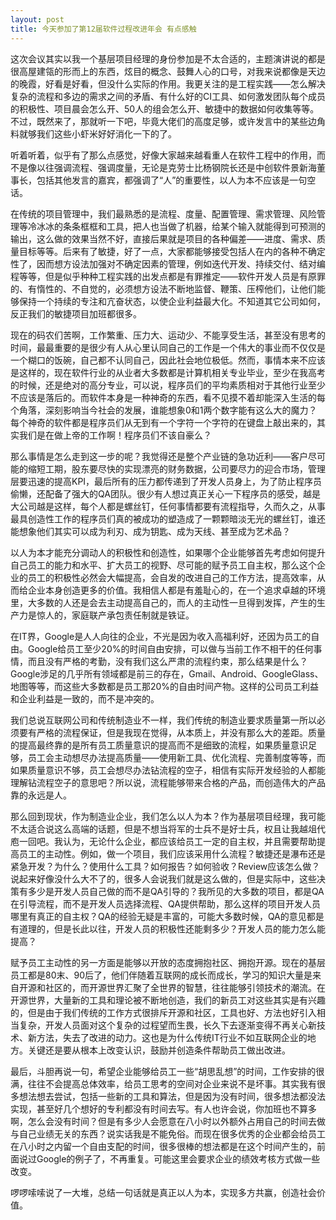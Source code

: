```yaml
---
layout: post
title: 今天参加了第12届软件过程改进年会 有点感触
---
```


这次会议其实以我一个基层项目经理的身份参加是不太合适的，主题演讲说的都是很高屋建瓴的形而上的东西，炫目的概念、鼓舞人心的口号，对我来说都像是天边的晚霞，好看是好看，但没什么实际的作用。我更关注的是工程实践——怎么解决复杂的流程和多边的需求之间的矛盾、有什么好的CI工具、如何激发团队每个成员的积极性、项目晨会怎么开、50人的组会怎么开、敏捷中的数据如何收集等等。不过，既然来了，那就听一下吧，毕竟大佬们的高度足够，或许发言中的某些边角料就够我们这些小虾米好好消化一下的了。

听着听着，似乎有了那么点感觉，好像大家越来越看重人在软件工程中的作用，而不是像以往强调流程、强调度量，无论是克劳士比杨钢院长还是中创软件景新海董事长，包括其他发言的嘉宾，都强调了“人”的重要性，以人为本不应该是一句空话。

在传统的项目管理中，我们最熟悉的是流程、度量、配置管理、需求管理、风险管理等冷冰冰的条条框框和工具，把人也当做了机器，给某个输入就能得到可预测的输出，这么做的效果当然不好，直接后果就是项目的各种偏差——进度、需求、质量目标等等。后来有了敏捷，好了一点，大家都能够接受包括人在内的各种不确定性了，因而想方设法加强对不确定因素的管理，例如迭代开发、持续交付、结对编程等等，但是似乎种种工程实践的出发点都是有罪推定——软件开发人员是有原罪的、有惰性的、不自觉的，必须想方设法不断地监督、鞭策、压榨他们，让他们能够保持一个持续的专注和亢奋状态，以使企业利益最大化。不知道其它公司如何，反正我们的敏捷项目加班都很多。

现在的码农们苦啊，工作繁重、压力大、运动少、不能享受生活，甚至没有思考的时间，最最重要的是很少有人从心里认同自己的工作是一个伟大的事业而不仅仅是一个糊口的饭碗，自己都不认同自己，因此社会地位极低。然而，事情本来不应该是这样的，现在软件行业的从业者大多数都是计算机相关专业毕业，至少在我高考的时候，还是绝对的高分专业，可以说，程序员们的平均素质相对于其他行业至少不应该是落后的。而软件本身是一种神奇的东西，看不见摸不着却能深入生活的每个角落，深刻影响当今社会的发展，谁能想象0和1两个数字能有这么大的魔力？每个神奇的软件都是程序员们从无到有一个字符一个字符的在键盘上敲出来的，其实我们是在做上帝的工作啊！程序员们不该自豪么？

那么事情是怎么走到这一步的呢？我觉得还是整个产业链的急功近利——客户尽可能的缩短工期，股东要尽快的实现漂亮的财务数据，公司要尽力的迎合市场，管理层要迅速的提高KPI，最后所有的压力都传递到了开发人员身上，为了防止程序员偷懒，还配备了强大的QA团队。很少有人想过真正关心一下程序员的感受，越是大公司越是这样，每个人都是螺丝钉，任何事情都要有流程指导，久而久之，从事最具创造性工作的程序员们真的被成功的塑造成了一颗颗暗淡无光的螺丝钉，谁还能想象他们其实可以成为利刃、成为钥匙、成为天线、甚至成为艺术品？

以人为本才能充分调动人的积极性和创造性，如果哪个企业能够首先考虑如何提升自己员工的能力和水平、扩大员工的视野、尽可能的赋予员工自主权，那么这个企业的员工的积极性必然会大幅提高，会自发的改进自己的工作方法，提高效率，从而给企业本身创造更多的价值。我相信人都是有羞耻心的，在一个追求卓越的环境里，大多数的人还是会去主动提高自己的，而人的主动性一旦得到发挥，产生的生产力是惊人的，家庭联产承包责任制就是铁证。

在IT界，Google是人人向往的企业，不光是因为收入高福利好，还因为员工的自由。Google给员工至少20%的时间自由安排，可以做与当前工作不相干的任何事情，而且没有严格的考勤，没有我们这么严肃的流程约束，那么结果是什么？Google涉足的几乎所有领域都是前三的存在，Gmail、Android、GoogleGlass、地图等等，而这些大多数都是员工那20%的自由时间产物。这样的公司员工利益和企业利益是一致的，而不是冲突的。

我们总说互联网公司和传统制造业不一样，我们传统的制造业要求质量第一所以必须要有严格的流程保证，但是我现在觉得，从本质上，并没有那么大的差距。质量的提高最终靠的是所有员工质量意识的提高而不是细致的流程，如果质量意识足够，员工会主动想尽办法提高质量——使用新工具、优化流程、完善制度等等，而如果质量意识不够，员工会想尽办法钻流程的空子，相信有实际开发经验的人都能理解钻流程空子的意思吧？所以说，流程能够带来合格的产品，而创造伟大的产品靠的永远是人。

那么回到现状，作为制造业企业，我们怎么以人为本？作为基层项目经理，我可能不太适合说这么高端的话题，但是不想当将军的士兵不是好士兵，权且让我越俎代庖一回吧。我认为，无论什么企业，都应该给员工一定的自主权，并且需要帮助提高员工的主动性。例如，做一个项目，我们应该采用什么流程？敏捷还是瀑布还是紧急开发？为什么？使用什么工具？如何报告？如何验收？Review应该怎么做？说起来好像没什么大不了的，很多人会说我们就是这么做的，但是实际中，这些决策有多少是开发人员自己做的而不是QA引导的？我所见的大多数的项目，都是QA在引导流程，而不是开发人员选择流程、QA提供帮助，那么这样的项目开发人员哪里有真正的自主权？QA的经验无疑是丰富的，可能大多数时候，QA的意见都是有道理的，但是长此以往，开发人员的积极性还能剩多少？开发人员的能力怎么能提高？

赋予员工主动性的另一方面是能够以开放的态度拥抱社区、拥抱开源。现在的基层员工都是80末、90后了，他们伴随着互联网的成长而成长，学习的知识大量是来自开源和社区的，而开源世界汇聚了全世界的智慧，往往能够引领技术的潮流。在开源世界，大量新的工具和理论被不断地创造，我们的新员工对这些其实是有兴趣的，但是由于我们传统的工作方式很排斥开源和社区，工具也好、方法也好引入相当复杂，开发人员面对这个复杂的过程望而生畏，长久下去逐渐变得不再关心新技术、新方法，失去了改进的动力。这也是为什么传统IT行业不如互联网企业的地方。关键还是要从根本上改变认识，鼓励并创造条件帮助员工做出改进。

最后，斗胆再说一句，希望企业能够给员工一些“胡思乱想”的时间，工作安排的很满，往往不会提高总体效率，给员工思考的空间对企业来说不是坏事。其实我有很多想法想去尝试，包括一些新的工具和算法，但是因为没有时间，很多想法都没法实现，甚至好几个想好的专利都没有时间去写。有人也许会说，你加班也不算多啊，怎么会没有时间？但是有多少人会愿意在八小时以外额外占用自己的时间去做与自己业绩无关的东西？说实话我是不能免俗。而现在很多优秀的企业都会给员工在八小时之内留一个自由支配的时间，很多很棒的想法都是在这个时间产生的，前面说过Google的例子了，不再重复。可能这里会要求企业的绩效考核方式做一些改变。

啰啰嗦嗦说了一大堆，总结一句话就是真正以人为本，实现多方共赢，创造社会价值。
